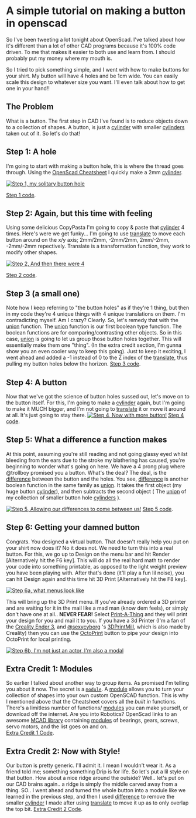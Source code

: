 # A simple tutorial on making a button in openscad

So I've been tweeting a lot tonight about OpenScad.  I've talked about how it's different than a lot of other CAD programs because it's 100% code driven.  To me that makes it easier to both use and learn from.  I should probably put my money where my mouth is.

So I tried to pick something simple, and I went with how to make buttons for your shirt.  My button will have 4 holes and be 1cm wide.  You can easily scale this design to whatever size you want.  I'll even talk about how to get one in your hand!!


##  The Problem

What is a button.  The first step in CAD I've found is to reduce objects down to a collection of shapes.  A button, is just a [cylinder](https://en.wikibooks.org/wiki/OpenSCAD_User_Manual/Primitive_Solids#cylinder "cylinder") with smaller [cylinders](https://en.wikibooks.org/wiki/OpenSCAD_User_Manual/Primitive_Solids#cylinder "cylinders") taken out of it.  So let's do that!

## Step 1: A hole

I'm going to start with making a button hole, this is where the thread goes through.  Using the [OpenScad Cheatsheet](https://openscad.org/cheatsheet/ "OpenScad Cheatsheet") I quickly make a 2mm [cylinder](https://en.wikibooks.org/wiki/OpenSCAD_User_Manual/Primitive_Solids#cylinder "cylinder").

[![Step 1, my solitary button hole](https://github.com/trollboy/OpenScad_Button/blob/main/step_1.png?raw=true "Step 1, my solitary button hole")](https://github.com/trollboy/OpenScad_Button/blob/main/step_1.png?raw=true "Step 1, my solitary button hole")

[Step 1 code](https://github.com/trollboy/OpenScad_Button/blob/main/step_1.scad "Step 1 code").

## Step 2: Again, but this time with feeling

Using some delicious CopyPasta I'm going to copy & paste that [cylinder](https://en.wikibooks.org/wiki/OpenSCAD_User_Manual/Primitive_Solids#cylinder "cylinder") 4 times. Here's were we get funky... I'm going to use [translate](https://en.wikibooks.org/wiki/OpenSCAD_User_Manual/Transformations#translate "translate") to move each button around on the x/y axis; 2mm/2mm, -2mm/2mm, 2mm/-2mm, -2mm/-2mm repectively.  Translate is a transformation function, they work to modify other shapes.

[![Step 2, And then there were 4](https://github.com/trollboy/OpenScad_Button/blob/main/step_2.png?raw=true "Step 2, And then there were 4")](https://github.com/trollboy/OpenScad_Button/blob/main/step_2.png?raw=true "Step 2, And then there were 4")

[Step 2 code](http://github.com "Step 2 code").

## Step 3 (a small one)

Note how I keep referring to "the button holes" as if they're 1 thing, but then in my code they're 4 unique things with 4 unique translations on them.  I'm contradicting myself. Am I crazy? Clearly.  So, let's remedy that with the [union](https://en.wikibooks.org/wiki/OpenSCAD_User_Manual/CSG_Modelling#union "union") function.   The [union](https://en.wikibooks.org/wiki/OpenSCAD_User_Manual/CSG_Modelling#union "union") function is our first boolean type function. The boolean functions are for comparing/contrasting other objects.  So in this case, [union](https://en.wikibooks.org/wiki/OpenSCAD_User_Manual/CSG_Modelling#union "union") is going to let us group those button holes together. This will essentially make them one "thing".  (In the extra credit section, I'm gunna show you an even cooler way to keep this going).  Just to keep it exciting, I went ahead and added a -1 instead of 0 to the Z index of the [translate](https://en.wikibooks.org/wiki/OpenSCAD_User_Manual/Transformations#translate "translate"), thus pulling my button holes below the horizon. 
[Step 3 code](https://github.com/trollboy/OpenScad_Button/blob/main/step_3.scad "Step 3 code").

## Step 4: A button

Now that we've got the science of button holes sussed out, let's move on to the button itself.  For this, I'm going to make a  [cylinder](https://en.wikibooks.org/wiki/OpenSCAD_User_Manual/Primitive_Solids#cylinder "cylinder") again, but I'm going to make it MUCH bigger, and I'm not going to  [translate](https://en.wikibooks.org/wiki/OpenSCAD_User_Manual/Transformations#translate "translate") it or move it around at all.  It's just going to stay there.
[![Step 4, Now with more button!](https://github.com/trollboy/OpenScad_Button/blob/main/step_4.png?raw=true "Step 4, Now with more button!")](https://github.com/trollboy/OpenScad_Button/blob/main/step_4.png?raw=true "Step 4, Now with more button!")
[Step 4 code](https://github.com/trollboy/OpenScad_Button/blob/main/step_4.scad "Step 4 code").

## Step 5: What a difference a function makes

At this point, assuming you're still reading and not going glassy eyed whilst bleeding from the ears due to the stroke my blathering has caused, you're beginning to wonder what's going on here.  We have a 4 prong plug where @trollboy promised you a button. What's the deal?  The deal, is the [difference](https://en.wikibooks.org/wiki/OpenSCAD_User_Manual/CSG_Modelling#difference "difference") between the button and the holes.  You see, [difference](https://en.wikibooks.org/wiki/OpenSCAD_User_Manual/CSG_Modelling#difference "difference") is another boolean function in the same family as [union](https://en.wikibooks.org/wiki/OpenSCAD_User_Manual/CSG_Modelling#union "union").  It takes the first object (my huge button [cylinder](https://en.wikibooks.org/wiki/OpenSCAD_User_Manual/Primitive_Solids#cylinder "cylinder")), and then subtracts the second object ( The [union](https://en.wikibooks.org/wiki/OpenSCAD_User_Manual/CSG_Modelling#union "union") of my collection of smaller button hole [cylinders](https://en.wikibooks.org/wiki/OpenSCAD_User_Manual/Primitive_Solids#cylinder "cylinders")  ).


[![Step 5, Allowing our differences to come between us!](https://github.com/trollboy/OpenScad_Button/blob/main/step_5.png?raw=true "Step 5, Allowing our differences to come between us!")](https://github.com/trollboy/OpenScad_Button/blob/main/step_5.png?raw=true "Step 5, Allowing our differences to come between us!")
[Step 5 code](https://github.com/trollboy/OpenScad_Button/blob/main/step_5.scad "Step 5 code").

## Step 6: Getting your damned button

Congrats. You designed a virtual button.  That doesn't really help you put on your shirt now does it? No it does not.  We need to turn this into a real button.  For this, we go up to Design on the menu bar and hit Render [Alternatively hit the F6 key].  This will do all the real hard math to render your code into something printable, as opposed to the light weight preview you have been playing with.  After that's done (it'll play a fun lil noise), you can hit Design again and this time hit 3D Print  [Alternatively hit the F8 key]. 

[![Step 6a, what menus look like](https://github.com/trollboy/OpenScad_Button/blob/main/step_6a.png?raw=true "Step 6a, what menus look like")](https://github.com/trollboy/OpenScad_Button/blob/main/step_6a.png?raw=true "Step 6a, what menus look like")

This will bring up the 3D Print menu.  If you've already ordered a 3D printer and are waiting for it in the mail like a mad man (know dem feels), or simply don't have one at all.. **NEVER FEAR!**  Select [Print-A-Thing](https://printathing.com/ "Print-A-Thing") and they will print your design for you and mail it to you.  If you have a 3d Printer (I'm a fan of the [Creality Ender 3](https://www.creality.com/goods-detail/ender-3-v2-3d-printer "Creality Ender 3"), and [@sexycyborg](https://github.com/sexycyborg "@sexycyborg") 's [3DPrintMill](https://www.creality.com/goods-detail/creality-3dprintmill-3d-printer "3DPrintMill"), which is also made by Creality) then you can use the [OctoPrint](https://octoprint.org/ "OctoPrint") button to pipe your design into OctoPrint for local printing.  

[![Step 6b, I'm not just an actor, I'm also a modal](https://github.com/trollboy/OpenScad_Button/blob/main/step_6b.png?raw=true "Step 6b, I'm not just an actor, I'm also a modal")](https://github.com/trollboy/OpenScad_Button/blob/main/step_6b.png?raw=true "Step 6b, I'm not just an actor, I'm also a modal")


## Extra Credit 1: Modules

So earlier I talked about another way to group items.  As promised I'm telling you about it now.  The secret is a [`module`](https://en.wikibooks.org/wiki/OpenSCAD_User_Manual/User-Defined_Functions_and_Modules#Modules "module").  A [module](https://en.wikibooks.org/wiki/OpenSCAD_User_Manual/User-Defined_Functions_and_Modules#Modules "module") allows you to turn your collection of shapes into your own custom OpenSCAD function.  This is why I mentioned above that the Cheatsheet covers all the _built in_ functions.  There's a limitless number of functions/ [modules](https://en.wikibooks.org/wiki/OpenSCAD_User_Manual/User-Defined_Functions_and_Modules#Modules "module") you can make yourself, or download off the internet.  Are you into Robotics? OpenScad links to an awesome [MCAD library](https://github.com/openscad/MCAD "MCAD library") containing [modules](https://en.wikibooks.org/wiki/OpenSCAD_User_Manual/User-Defined_Functions_and_Modules#Modules "modules") of bearings, gears, screws, servo motors, and the list goes on and on.  
[Extra Credit 1 Code](https://github.com/trollboy/OpenScad_Button/blob/main/extra_credit_1.scad "Extra Credit 1 Code").


## Extra Credit 2: Now with Style!
Our button is pretty generic.  I'll admit it.  I mean I wouldn't wear it. As a friend told me; something something Drip is for life.  So let's put a lil style on that button.  How about a nice ridge around the outside?  Well.. let's put on our CAD brains again.. a ridge is simply the middle carved away from a thing.  SO.. I went ahead and turned the whole button into a module like we learned in the previous step, and then I used [difference](https://en.wikibooks.org/wiki/OpenSCAD_User_Manual/CSG_Modelling#difference "difference") to remove the smaller [cylinder](https://en.wikibooks.org/wiki/OpenSCAD_User_Manual/Primitive_Solids#cylinder "cylinder") I made after using [translate](https://en.wikibooks.org/wiki/OpenSCAD_User_Manual/Transformations#translate "translate") to move it up as to only overlap the top bit.
[Extra Credit 2  Code](https://github.com/trollboy/OpenScad_Button/blob/main/extra_credit_2.scad "Extra Credit 2 Code").




